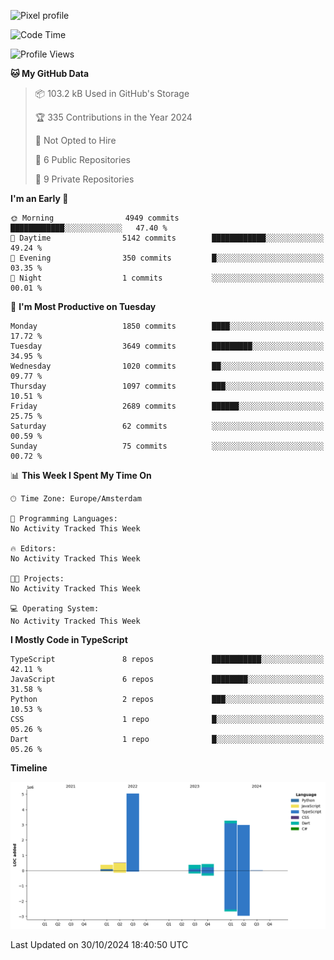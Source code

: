![Pixel profile](https://pixel-profile.vercel.app/api/github-stats?username=Atchferox&screen_effect=true&theme=rainbow
)


<!--START_SECTION:waka-->
![Code Time](http://img.shields.io/badge/Code%20Time-415%20hrs%204%20mins-blue)

![Profile Views](http://img.shields.io/badge/Profile%20Views-0-blue)

**🐱 My GitHub Data** 

> 📦 103.2 kB Used in GitHub's Storage 
 > 
> 🏆 335 Contributions in the Year 2024
 > 
> 🚫 Not Opted to Hire
 > 
> 📜 6 Public Repositories 
 > 
> 🔑 9 Private Repositories 
 > 
**I'm an Early 🐤** 

```text
🌞 Morning                4949 commits        ████████████░░░░░░░░░░░░░   47.40 % 
🌆 Daytime                5142 commits        ████████████░░░░░░░░░░░░░   49.24 % 
🌃 Evening                350 commits         █░░░░░░░░░░░░░░░░░░░░░░░░   03.35 % 
🌙 Night                  1 commits           ░░░░░░░░░░░░░░░░░░░░░░░░░   00.01 % 
```
📅 **I'm Most Productive on Tuesday** 

```text
Monday                   1850 commits        ████░░░░░░░░░░░░░░░░░░░░░   17.72 % 
Tuesday                  3649 commits        █████████░░░░░░░░░░░░░░░░   34.95 % 
Wednesday                1020 commits        ██░░░░░░░░░░░░░░░░░░░░░░░   09.77 % 
Thursday                 1097 commits        ███░░░░░░░░░░░░░░░░░░░░░░   10.51 % 
Friday                   2689 commits        ██████░░░░░░░░░░░░░░░░░░░   25.75 % 
Saturday                 62 commits          ░░░░░░░░░░░░░░░░░░░░░░░░░   00.59 % 
Sunday                   75 commits          ░░░░░░░░░░░░░░░░░░░░░░░░░   00.72 % 
```


📊 **This Week I Spent My Time On** 

```text
🕑︎ Time Zone: Europe/Amsterdam

💬 Programming Languages: 
No Activity Tracked This Week

🔥 Editors: 
No Activity Tracked This Week

🐱‍💻 Projects: 
No Activity Tracked This Week

💻 Operating System: 
No Activity Tracked This Week
```

**I Mostly Code in TypeScript** 

```text
TypeScript               8 repos             ███████████░░░░░░░░░░░░░░   42.11 % 
JavaScript               6 repos             ████████░░░░░░░░░░░░░░░░░   31.58 % 
Python                   2 repos             ███░░░░░░░░░░░░░░░░░░░░░░   10.53 % 
CSS                      1 repo              █░░░░░░░░░░░░░░░░░░░░░░░░   05.26 % 
Dart                     1 repo              █░░░░░░░░░░░░░░░░░░░░░░░░   05.26 % 
```



**Timeline**

![Lines of Code chart](https://raw.githubusercontent.com/Atchferox/Atchferox/main/assets/bar_graph.png)


 Last Updated on 30/10/2024 18:40:50 UTC
<!--END_SECTION:waka-->
